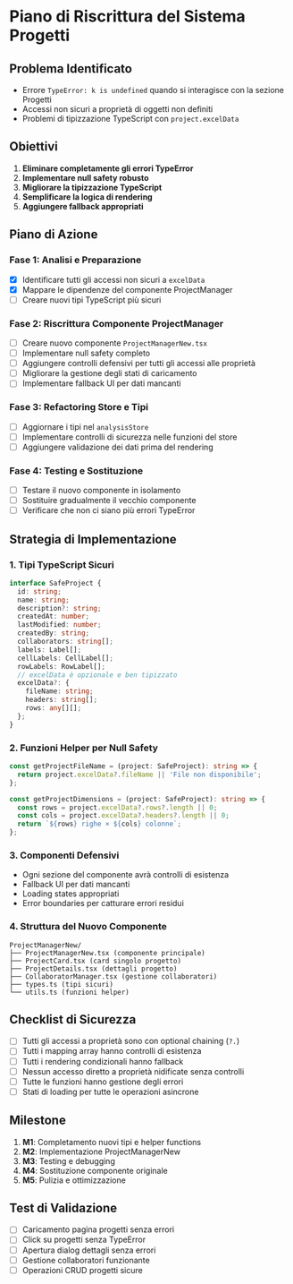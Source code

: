 # Piano di Riscrittura del Sistema Progetti

## Problema Identificato
- Errore `TypeError: k is undefined` quando si interagisce con la sezione Progetti
- Accessi non sicuri a proprietà di oggetti non definiti
- Problemi di tipizzazione TypeScript con `project.excelData`

## Obiettivi
1. **Eliminare completamente gli errori TypeError**
2. **Implementare null safety robusto**
3. **Migliorare la tipizzazione TypeScript**
4. **Semplificare la logica di rendering**
5. **Aggiungere fallback appropriati**

## Piano di Azione

### Fase 1: Analisi e Preparazione
- [x] Identificare tutti gli accessi non sicuri a `excelData`
- [x] Mappare le dipendenze del componente ProjectManager
- [ ] Creare nuovi tipi TypeScript più sicuri

### Fase 2: Riscrittura Componente ProjectManager
- [ ] Creare nuovo componente `ProjectManagerNew.tsx`
- [ ] Implementare null safety completo
- [ ] Aggiungere controlli defensivi per tutti gli accessi alle proprietà
- [ ] Migliorare la gestione degli stati di caricamento
- [ ] Implementare fallback UI per dati mancanti

### Fase 3: Refactoring Store e Tipi
- [ ] Aggiornare i tipi nel `analysisStore`
- [ ] Implementare controlli di sicurezza nelle funzioni del store
- [ ] Aggiungere validazione dei dati prima del rendering

### Fase 4: Testing e Sostituzione
- [ ] Testare il nuovo componente in isolamento
- [ ] Sostituire gradualmente il vecchio componente
- [ ] Verificare che non ci siano più errori TypeError

## Strategia di Implementazione

### 1. Tipi TypeScript Sicuri
```typescript
interface SafeProject {
  id: string;
  name: string;
  description?: string;
  createdAt: number;
  lastModified: number;
  createdBy: string;
  collaborators: string[];
  labels: Label[];
  cellLabels: CellLabel[];
  rowLabels: RowLabel[];
  // excelData è opzionale e ben tipizzato
  excelData?: {
    fileName: string;
    headers: string[];
    rows: any[][];
  };
}
```

### 2. Funzioni Helper per Null Safety
```typescript
const getProjectFileName = (project: SafeProject): string => {
  return project.excelData?.fileName || 'File non disponibile';
};

const getProjectDimensions = (project: SafeProject): string => {
  const rows = project.excelData?.rows?.length || 0;
  const cols = project.excelData?.headers?.length || 0;
  return `${rows} righe × ${cols} colonne`;
};
```

### 3. Componenti Defensivi
- Ogni sezione del componente avrà controlli di esistenza
- Fallback UI per dati mancanti
- Loading states appropriati
- Error boundaries per catturare errori residui

### 4. Struttura del Nuovo Componente
```
ProjectManagerNew/
├── ProjectManagerNew.tsx (componente principale)
├── ProjectCard.tsx (card singolo progetto)
├── ProjectDetails.tsx (dettagli progetto)
├── CollaboratorManager.tsx (gestione collaboratori)
├── types.ts (tipi sicuri)
└── utils.ts (funzioni helper)
```

## Checklist di Sicurezza
- [ ] Tutti gli accessi a proprietà sono con optional chaining (`?.`)
- [ ] Tutti i mapping array hanno controlli di esistenza
- [ ] Tutti i rendering condizionali hanno fallback
- [ ] Nessun accesso diretto a proprietà nidificate senza controlli
- [ ] Tutte le funzioni hanno gestione degli errori
- [ ] Stati di loading per tutte le operazioni asincrone

## Milestone
1. **M1**: Completamento nuovi tipi e helper functions
2. **M2**: Implementazione ProjectManagerNew
3. **M3**: Testing e debugging
4. **M4**: Sostituzione componente originale
5. **M5**: Pulizia e ottimizzazione

## Test di Validazione
- [ ] Caricamento pagina progetti senza errori
- [ ] Click su progetti senza TypeError
- [ ] Apertura dialog dettagli senza errori
- [ ] Gestione collaboratori funzionante
- [ ] Operazioni CRUD progetti sicure
